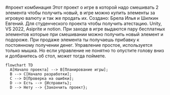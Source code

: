 #проект комбинация
Этот проект о игре в которой надо смешивать 2 элемента чтобы получить новый, в игре можно купить элементы за игровую валюту и так же продать их.
Создано: Брела Илья и Шилкин Евгений.
Для студенческого проекта чтобы получить атестацию.
Unity, VS 2022, Asiprite и notion.
При заходе в игре выдаются пару бесплатных элементов которые при смешивании можно получить новый элемент и подороже.
При продаже элемента ты получаешь прибавку к постоянному получении денег.
Управление простое, используется только мышка.
Но если управление не понятно то опустите голову вниз и долбанитесь об стол, может тогда поймете.
```mermaid
flowchart TD
  A[Начало проекта] --> B[Планирование игры];
  B --> C[Начало разработки];
  C --> D[Проверка на ошибки];
  D --> Есть --> {Исправить};
  D --> Нету --> {Закончить проект};
```
